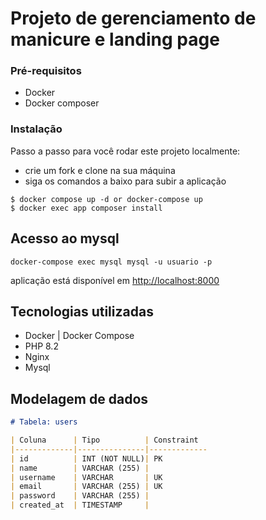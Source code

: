 # Projeto de gerenciamento de manicure e landing page
### Pré-requisitos

* Docker
* Docker composer

### Instalação

Passo a passo para você rodar este projeto localmente:

* crie um fork e clone na sua máquina
* siga os comandos a baixo para subir a aplicação
```
$ docker compose up -d or docker-compose up
$ docker exec app composer install

```
## Acesso ao mysql
```
docker-compose exec mysql mysql -u usuario -p
```
aplicação está disponível em [http://localhost:8000](http://localhost:8000)

## Tecnologias utilizadas

* Docker | Docker Compose
* PHP 8.2
* Nginx
* Mysql
## Modelagem de dados

```markdown
# Tabela: users

| Coluna      | Tipo          | Constraint
|-------------|---------------|-------------
| id          | INT (NOT NULL)| PK
| name        | VARCHAR (255) |
| username    | VARCHAR       | UK
| email       | VARCHAR (255) | UK
| password    | VARCHAR (255) |
| created_at  | TIMESTAMP     |

```
